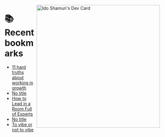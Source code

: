 <a href="https://app.daily.dev/idoshamun"><img src="https://api.daily.dev/devcards/v2/28849d86070e4c099c877ab6837c61f0.png?type=default&r=auy" align="right" width="400" alt="Ido Shamun's Dev Card"/></a>

# 📚 Recent bookmarks
<!-- BOOKMARKS:START -->
- [11 hard truths about working in growth](https://app.daily.dev/posts/g8h5sXDqG?utm_source=rss&utm_medium=bookmarks&utm_campaign=28849d86070e4c099c877ab6837c61f0)
- [No title](https://app.daily.dev/posts/D7GjtfIT5?utm_source=rss&utm_medium=bookmarks&utm_campaign=28849d86070e4c099c877ab6837c61f0)
- [How to Lead in a Room Full of Experts](https://app.daily.dev/posts/VQIc09T7f?utm_source=rss&utm_medium=bookmarks&utm_campaign=28849d86070e4c099c877ab6837c61f0)
- [No title](https://app.daily.dev/posts/GpiU7bEcA?utm_source=rss&utm_medium=bookmarks&utm_campaign=28849d86070e4c099c877ab6837c61f0)
- [To vibe or not to vibe](https://app.daily.dev/posts/F2qDANWLC?utm_source=rss&utm_medium=bookmarks&utm_campaign=28849d86070e4c099c877ab6837c61f0)
<!-- BOOKMARKS:END -->
